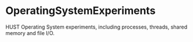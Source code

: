 # OperatingSystemExperiments
HUST Operating System experiments, including processes, threads, shared memory and file I/O.
